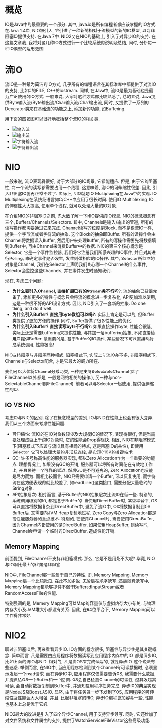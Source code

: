 # 概览
IO是Java中的最重要的一个部分. 其中, java.io是所有编程者都应该掌握的IO方式. 在Java 1.4中, NIO被引入, 它引进了一种新的相对于流模型的新的IO模型, 以为非阻塞IO提供支持. 在Java 7中, NIO2又在NIO的基础上, 引入了对异步IO的支持. 在这篇文章我, 我将对这几种IO方式进行一个比较系统的说明及总结, 同时, 分析每一种IO模型的适用范围.

# 流IO
流IO是一种最为简洁的IO方式, 几乎所有的编程语言在其标准库中都提供了对流IO的支持, 比如C的FILE, C++的iostream. 同样, 在Java中, 流IO是最为基础也是最为广泛使用的IO方式, 一般来说, 大家对这种方式都比较熟悉了, 总的来说, Java提供Byte输入流/Byte输出流/Char输入流/Char输出流, 同时, 又提供了一系列的Decorator类来在基础流的功能之上, 添加新的功能, 如Buffering.

用下面的四张图可以很好地概括整个流IO的相关类.

+ ![输入流](http://7xqdwr.com1.z0.glb.clouddn.com/java-io-class-hierarchy-diagram-inputStream.gif)
+ ![输出流](http://7xqdwr.com1.z0.glb.clouddn.com/java.io.OutputStream.gif)
+ ![字符输入流](http://7xqdwr.com1.z0.glb.clouddn.com/java-io-class-hierarchy-diagram.gif)
+ ![字符输出流](http://7xqdwr.com1.z0.glb.clouddn.com/java.io.Writer.gif)

# NIO
一般来说, 流IO表现得很好, 对于大部分的IO场景, 它都能适应. 但是, 由于它的阻塞性, 每一个流的读写都需要占用一个线程. 这意味着, 流IO的可伸缩性很差. 因此, 引入非阻塞IO就再正常不过了. 实际上, NIO就是IO Multiplexing在Java中的实现. IO Multiplexing在系统级语言如C/C++中应用了很长时间. 使用IO Multiplexing, IO的伸缩性大大提高, 使用单个线程, 就可以处理大量的IO对象.

在介绍NIO的非阻塞IO之前, 先大致了解一下NIO提供的IO模型. NIO的概念概念有三个, Buffers/Channels/Selectors. 其中, Channels是输入/输出的管道, 所有的读写操作都需要通过它来完成. Channel读写的粒度是Block, 而不是像流IO一样, 提供一个字节流或者字符流的抽象. 这个Block的抽象即Buffer. 所有的读操作会由Channel将数据读入Buffer, 然后用户来处理Buffer, 所有的写操作需要先将数据填到Buffer中, 再由Channel来消费Buffer中的数据. NIO的第三个核心概念是Selector, 它是一个事件监控器, 我们将它注册我们所感兴趣的IO事件, 并且对其进行Polling, 来确定事件是否发生, 发生则做相应的IO操作. 其中, Selector所监控的对象是Channel, 我们在Selector上声明我们关心哪一个Channel的什么事件, Selector会监控这些Channels, 并在事件发生时通知我们.

现在, 考虑三个问题:

+ **为什么要引入Channel, 直接扩展已有的Stream类不行吗?**: 流的抽象已经很完备了, 添加更多的特性与概念只会将流的概念进一步复杂化, API更加难以使用, 这是一种很不好的API设计方式. 因此, NIO引入了一套新的抽象. Do one thing, and do it well.
+ **为什么引入Buffer? 直接用byte数组可以吗?**: 实际上肯定是可以的, 但Buffer类提供了更加方便的操作. 同时, Buffer提供了很多性能上的优化.
+ **为什么引入Buffer? 直接读写byte不行吗?**: 如果直接操作byte, 性能会很低, 实际上还是需要buffering来提供性能, 与其加一层buffering抽象, 不如直接给用户提供Buffer. 最重要的是, 基于Buffer的IO操作, 某些情况下可以直接映射成系统调用, 性能极高!

NIO支持阻塞与非阻塞两种模式. 阻塞模式下, 实际上与流IO差不多, 非阻塞模式下, Channels与Selector配合, 才是它最大的威力所在.

我们可以大体将Channel分成两类, 一种是支持SelectableChannel(除了FileChannel以外都是, 一般是网络相关的操作.), 另一种与non-SelectableChannel(即FileChannel). 前者可以与Selector一起使用, 提供强伸缩性的IO.

## IO VS NIO
考虑IO与NIO的区别. 除了在概念模型的差别, IO与NIO在性能上也会有很大差异. 我们从三个方面来考虑性能问题:

+ 可伸缩性: 流IO的在IO对象数较少及大规模IO的情况下, 表现得很好, 但是当需要处理成百上千的IO对象时, 它的性能会Drop得很快. 相反, NIO在非阻塞模式下(阻塞模式下应该与流IO具有相同的特点, 这是阻塞IO的共性), 即使用Selector, 它可以处理大量的非活跃连接, 是实现C10K的关键技术.
+ GC: 许多号称高性能的服务器实现, 都以Zero Allocation作为一个重要的功能点. 理想情况上, 如果没有GC的开销, 服务器可以将所有时间花在有效地工作上, 并且保持一个可靠的延迟. 然后GC是不可避免的, Zero Allocation也只能是尽力而为. 而相比较而言, NIO只需要申请一个Buffer, 可以反复使用, 而字符流在这方便表现的就比较差了, 如readLine()这类接口, 需要分配大量临时的String对象.
+ API抽象层次: 相对而言, 基于Buffer的NIO抽象层次比流IO在低一些. 特别的, 系统调用级别的IO, 都是基于Buffer的. 当使用DirectBuffer时, 某些平台下, OS可以直接将数据复杂到DirectBuffer中, 避免了流IO中, OS将数据复制到OS Buffer后, 又需要向JVM Heap复制地过程. Zero Copy与Zero Allocation都是高性能服务器的重点技术. 特别的, 在使用Channel时, 需要使用DirectBuffer, 因为Channel内部使用的是DirectBuffer. 如果使用HeapBuffer, 则读写时, Channel会申请一个临时的DirectBuffer, 造成性能开销.

## Memory Mapping
前面提到, FileChannel不支持非阻塞模式. 那么, 它是不是用处不大呢? 毕竟, NIO与IO相比最大的优势是非阻塞.

NIO中, FileChannel都一些属于自己的特性. 即, Memory Mapping. Memory Mapping是一个比较觉见, 在此不加多说. 无论是在顺序读写, 还是随机读写中, Memory Mapping都能够提供不弱于BufferedInputStream或者RandomAccessFile的性能.

特别强调的是, Memory Mapping可以Map的容量仅与虚拟内存大小有关, 与物理内存大小及JVM堆大小都没有关系. 因此, 在64位平台下, Memory Mapping可以工作得非常好.

# NIO2
聊过非阻塞IO后, 再来看看异步IO. IO方面的概念很多, 阻塞性与异步性是其关键概念. 简单而言, 凡是需要由应用程序将数据读写到应用程序内存中的IO, 都是同步IO, 比如上面的流IO与NIO. 相对的, 凡是由OS来完成读写的, 就是异步IO. 这个说法有些迷惑. 举例而言, 在NIO中, 当应用程序检测到某个Channel有可读数据时, 必须显示发起一个read请求. 而在异步IO中, 应用程序仅仅需要告诉OS, 我需要什么数据, 并提供给OS一个Buffer和一个回调. OS会自己检测Channel的可读性, 但其发起其可读, 会自动将数据复制到Buffer中, 并通知应用程序任务完成. 异步IO的典型实现是NodeJS及Boost.ASIO. 显然, 由于将任务进一步下发到了OS, 应用程序的可伸缩性及性能会大大增强. 并且, 比起非阻塞的NIO, 异步IO编程更加容易一些, 性能也基本上总是优于它的.

NIO2最大的改进是引入了四个异步Channel, 用于支持异步读写. 同时, 它还增加了对文件系统和文件属性的支持, 提供了WatchService/FileVisitor这些高级功能. 

